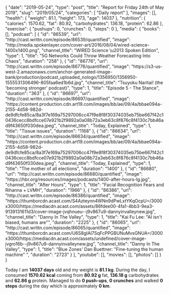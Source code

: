 {
    "date": "2019-05-24",
    "type": "post",
    "title": "Report for Friday 24th of May 2019",
    "slug": "2019\/05\/24",
    "categories": [
        "Daily report"
    ],
    "images": [],
    "health": {
        "weight": 81.1,
        "height": 173,
        "age": 14037
    },
    "nutrition": {
        "calories": 1570.62,
        "fat": 80.92,
        "carbohydrates": 136.18,
        "protein": 62.86
    },
    "exercise": {
        "pushups": 0,
        "crunches": 0,
        "steps": 0
    },
    "media": {
        "books": [],
        "podcast": [
            {
                "id": "86539",
                "url": "http:\/\/cast.writtn.com\/episode\/86539\/quantified",
                "image": "http:\/\/media.spokenlayer.com\/cover-art\/2016\/08\/04\/wired-science-1400x1400.png",
                "channel_title": "WIRED Science \u2013 Spoken Edition",
                "type": 1,
                "title": "5G Networks Could Throw Weather Forecasting Into Chaos",
                "duration": "258"
            },
            {
                "id": "86776",
                "url": "http:\/\/cast.writtn.com\/episode\/86776\/quantified",
                "image": "https:\/\/s3-us-west-2.amazonaws.com\/anchor-generated-image-bank\/production\/podcast_uploaded_nologo\/1356950\/1356950-1555531306496-805faa6ed1b6d.jpg",
                "channel_title": "Tsuyoku Naritai! (the 'becoming stronger' podcast)",
                "type": 1,
                "title": "Episode 5 - The Stance",
                "duration": "363"
            },
            {
                "id": "86697",
                "url": "http:\/\/cast.writtn.com\/episode\/86697\/quantified",
                "image": "https:\/\/content.production.cdn.art19.com\/images\/bb\/ae\/09\/4a\/bbae094a-2155-4d58-982d-de9dfcfe85ca\/8a3f7e169a75297006cc47f9e8f8f30374035eb75be667f42c10436cecc8bdfcce07e921b2f9892a0a08b72a3eb63c8f876c8f4130c7bb46ad9f43650f030dea.jpeg",
                "channel_title": "Today, Explained",
                "type": 1,
                "title": "Tissue issues",
                "duration": "1168"
            },
            {
                "id": "86634",
                "url": "http:\/\/cast.writtn.com\/episode\/86634\/quantified",
                "image": "https:\/\/content.production.cdn.art19.com\/images\/bb\/ae\/09\/4a\/bbae094a-2155-4d58-982d-de9dfcfe85ca\/8a3f7e169a75297006cc47f9e8f8f30374035eb75be667f42c10436cecc8bdfcce07e921b2f9892a0a08b72a3eb63c8f876c8f4130c7bb46ad9f43650f030dea.jpeg",
                "channel_title": "Today, Explained",
                "type": 1,
                "title": "The mother of all elections",
                "duration": "1400"
            },
            {
                "id": "86680",
                "url": "http:\/\/cast.writtn.com\/episode\/86680\/quantified",
                "image": "https:\/\/hbr.org\/resources\/images\/podcasts\/1400-after-hours-lg.jpg",
                "channel_title": "After Hours",
                "type": 1,
                "title": "Facial Recognition Fears and Rihanna + LVMH",
                "duration": "1966"
            },
            {
                "id": "86386",
                "url": "http:\/\/cast.writtn.com\/episode\/86386\/quantified",
                "image": "https:\/\/thumborcdn.acast.com\/S4Azteynn4WNn9dPwLxtYKqOcpU=\/3000x3000\/https:\/\/mediacdn.acast.com\/assets\/86fdee00-4fa1-4bb3-9ea3-9139131611d3\/cover-image-jvqhnueu--j9v867u9-dannyinvalleynew.jpg",
                "channel_title": "Danny In The Valley",
                "type": 1,
                "title": "Kai Fu Lee: \"AI isn't biased, humans are\"",
                "duration": "2225"
            },
            {
                "id": "86065",
                "url": "http:\/\/cast.writtn.com\/episode\/86065\/quantified",
                "image": "https:\/\/thumborcdn.acast.com\/U6S8gIAl7SqFcPPGBUNuMvsGNUA=\/3000x3000\/https:\/\/mediacdn.acast.com\/assets\/undefined\/cover-image-jvgro16b--j9v867u9-dannyinvalleynew.jpg",
                "channel_title": "Danny In The Valley",
                "type": 1,
                "title": "Blue Zones' Dan Buettner: \"Fine-tuning the human machine\" ",
                "duration": "2723"
            }
        ],
        "youtube": [],
        "movies": [],
        "photos": []
    }
}

Today I am <strong>14037 days</strong> old and my weight is <strong>81.1 kg</strong>. During the day, I consumed <strong>1570.62 kcal</strong> coming from <strong>80.92 g</strong> fat, <strong>136.18 g</strong> carbohydrates and <strong>62.86 g</strong> protein. Managed to do <strong>0 push-ups</strong>, <strong>0 crunches</strong> and walked <strong>0 steps</strong> during the day which is approximately <strong>0 km</strong>.